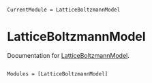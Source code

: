 ```@meta
CurrentModule = LatticeBoltzmannModel
```

# LatticeBoltzmannModel

Documentation for [LatticeBoltzmannModel](https://github.com/yangjunjie0320/LatticeBoltzmannModel.jl).

```@index
```

```@autodocs
Modules = [LatticeBoltzmannModel]
```
